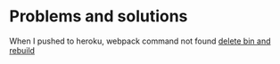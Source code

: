 # Problems and solutions

When I pushed to heroku, webpack command not found
[delete bin and rebuild](https://github.com/rails/webpacker/issues/522)


